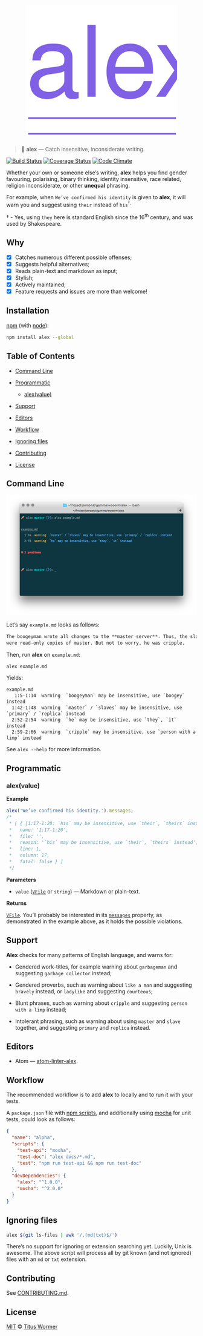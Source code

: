 <!--lint disable no-html-->

<!--lint disable first-heading-level-->

<h1 align="center">
    <br>
    <img width="400" src="./logo.svg" alt="alex">
    <br>
</h1>

>   📝 **alex** — Catch insensitive, inconsiderate writing.

[![Build Status](https://img.shields.io/travis/wooorm/alex.svg)](https://travis-ci.org/wooorm/alex) [![Coverage Status](https://img.shields.io/codecov/c/github/wooorm/alex.svg)](https://codecov.io/github/wooorm/alex) [![Code Climate](http://img.shields.io/codeclimate/github/wooorm/alex.svg)](https://codeclimate.com/github/wooorm/alex)

Whether your own or someone else’s writing, **alex** helps you find gender
favouring, polarising, binary thinking, identity insensitive, race related,
religion inconsiderate, or other **unequal** phrasing.

For example, when `We’ve confirmed his identity` is given to **alex**,
it will warn you and suggest using `their` instead of `his`<sup>†</sip>.

† - Yes, using `they` here is standard English since the 16<sup>th</sup>
century, and was used by Shakespeare.

## Why

*   [x] Catches numerous different possible offenses;
*   [x] Suggests helpful alternatives;
*   [x] Reads plain-text and markdown as input;
*   [x] Stylish;
*   [x] Actively maintained;
*   [x] Feature requests and issues are more than welcome!

## Installation

[npm](https://docs.npmjs.com/cli/install) (with [node](https://nodejs.org/download/)):

```bash
npm install alex --global
```

## Table of Contents

*   [Command Line](#command-line)

*   [Programmatic](#programmatic)

    *   [alex(value)](#alexvalue)

*   [Support](#support)

*   [Editors](#editors)

*   [Workflow](#workflow)

*   [Ignoring files](#ignoring-files)

*   [Contributing](#contributing)

*   [License](#license)

## Command Line

![Example of how alex looks on screen](screenshot.png)

Let’s say `example.md` looks as follows:

```markdown
The boogeyman wrote all changes to the **master server**. Thus, the slaves
were read-only copies of master. But not to worry, he was cripple.
```

Then, run **alex** on `example.md`:

```sh
alex example.md
```

Yields:

```text
example.md
   1:5-1:14  warning  `boogeyman` may be insensitive, use `boogey` instead
  1:42-1:48  warning  `master` / `slaves` may be insensitive, use `primary` / `replica` instead
  2:52-2:54  warning  `he` may be insensitive, use `they`, `it` instead
  2:59-2:66  warning  `cripple` may be insensitive, use `person with a limp` instead
```

See `alex --help` for more information.

## Programmatic

### alex(value)

**Example**

```js
alex('We’ve confirmed his identity.').messages;
/*
 * [ { [1:17-1:20: `his` may be insensitive, use `their`, `theirs` instead]
 *   name: '1:17-1:20',
 *   file: '',
 *   reason: '`his` may be insensitive, use `their`, `theirs` instead',
 *   line: 1,
 *   column: 17,
 *   fatal: false } ]
 */
```

**Parameters**

*   `value` ([`VFile`](https://github.com/wooorm/vfile) or `string`) —
    Markdown or plain-text.

**Returns**

[`VFile`](https://github.com/wooorm/vfile). You’ll probably be interested
in its [`messages`](https://github.com/wooorm/vfile#vfilemessages) property, as
demonstrated in the example above, as it holds the possible violations.

## Support

**Alex** checks for many patterns of English language, and warns for:

*   Gendered work-titles, for example warning about `garbageman` and suggesting
    `garbage collector` instead;

*   Gendered proverbs, such as warning about `like a man` and suggesting
    `bravely` instead, or `ladylike` and suggesting `courteous`;

*   Blunt phrases, such as warning about `cripple` and suggesting
    `person with a limp` instead;

*   Intolerant phrasing, such as warning about using `master` and `slave`
    together, and suggesting `primary` and `replica` instead.

## Editors

*   Atom — [atom-linter-alex](https://github.com/wooorm/atom-linter-alex).

## Workflow

The recommended workflow is to add **alex** to locally and to run it with
your tests.

A `package.json` file with [npm scripts](https://docs.npmjs.com/misc/scripts),
and additionally using [mocha](http://mochajs.org) for unit tests, could look
as follows:

```json
{
  "name": "alpha",
  "scripts": {
    "test-api": "mocha",
    "test-doc": "alex docs/*.md",
    "test": "npm run test-api && npm run test-doc"
  },
  "devDependencies": {
    "alex": "^1.0.0",
    "mocha": "^2.0.0"
  }
}
```

## Ignoring files

```sh
alex $(git ls-files | awk '/.(md|txt)$/')
```

There’s no support for ignoring or extension searching yet. Luckily, Unix is
awesome. The above script will process all by git known (and not ignored) files
with an `md` or `txt` extension.

## Contributing

See [CONTRIBUTING.md](CONTRIBUTING.md).

## License

[MIT](LICENSE) © [Titus Wormer](http://wooorm.com)
